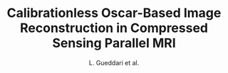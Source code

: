 ---
cat: metric
subcat: metric
bestof: false
author: L. Gueddari et al.
title: Calibrationless Oscar-Based Image Reconstruction in Compressed Sensing Parallel MRI
year: 2019
type: inproceedings
doi: 10.1109/ISBI.2019.8759393
booktitle: 2019 IEEE 16th International Symposium on Biomedical Imaging (ISBI 2019)
---